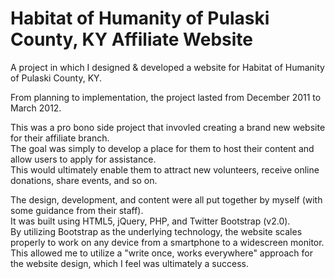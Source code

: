 Habitat of Humanity of Pulaski County, KY Affiliate Website
================

A project in which I designed & developed a website for Habitat of Humanity of Pulaski County, KY.

From planning to implementation, the project lasted from December 2011 to March 2012.

This was a pro bono side project that invovled creating a brand new website for their affiliate branch.   
The goal was simply to develop a place for them to host their content and allow users to apply for assistance.  
This would ultimately enable them to attract new volunteers, receive online donations, share events, and so on.  

The design, development, and content were all put together by myself (with some guidance from their staff).  
It was built using HTML5, jQuery, PHP, and Twitter Bootstrap (v2.0).  
By utilizing Bootstrap as the underlying technology, the website scales properly to work on any device from a smartphone to a widescreen monitor.  
This allowed me to utilize a "write once, works everywhere" approach for the website design, which I feel was ultimately a success.
